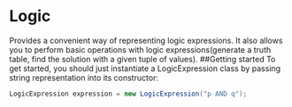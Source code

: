 # Logic
Provides a convenient way of representing logic expressions. It also allows you to perform basic operations with logic expressions(generate a truth table, find the solution with a given tuple of values).
##Getting started
To get started, you should just instantiate a LogicExpression class by passing string representation into its constructor:
```c#
LogicExpression expression = new LogicExpression("p AND q");
```
